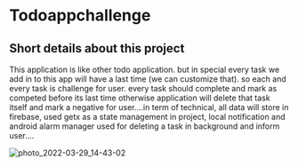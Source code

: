 # Todoappchallenge

##                                                      Short details about this project


This application is like other todo application. but in special every task we add in to this app will have a last time (we can customize that). so each and every task is challenge for user. every task should complete and mark as competed before its last time otherwise application will delete that task itself and mark a negative for user....in term of technical, all data will store in firebase, used getx as a state management in project,  local notification and android alarm manager used for deleting a task in background and inform user....

![photo_2022-03-29_14-43-02](https://user-images.githubusercontent.com/48110834/160578274-365e2964-da64-472d-87f3-39cc18f3d207.jpg)








